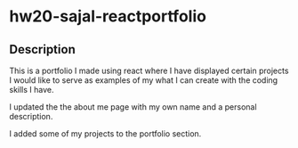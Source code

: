 # hw20-sajal-reactportfolio

## Description
This is a portfolio I made using react where I have displayed certain projects I would like to serve as examples of my what I can create with the coding skills I have.

I updated the the about me page with my own name and a personal description. 

I added some of my projects to the portfolio section.
